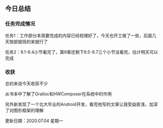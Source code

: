 ## 今日总结



### 任务完成情况

任务1：工作部分本周要完成的内容已经梳理好了，今天也开工做了一些，后面几天按部就班的来就行了

任务2：9.1-9.4小节看完了，第9章还剩下9.5-9.7三个小节没看完，估计明天可以完成



### 收获

总的来说今天收获不少

从书本中了解了Gralloc和HWComposer在系统中的作用

另外新发现了一个北大毕业的Android开发，看完他写的文章让我受益匪浅，加深了对图形框架的理解



更新日期：2020.07.04 星期一
